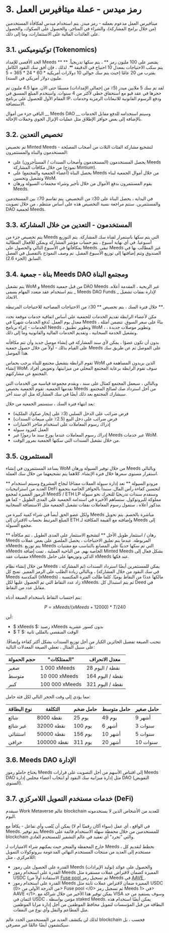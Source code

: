 # 3. رمز ميدس - عملة ميتافيرس العمل

ميتافيرس العمل مدعوم بعملته - رمز ميدز. يتم استخدام ميدس لمكافأة المستخدمين (من خلال برامج المشاركة)، والشراء في المتاجر، والحصول على الصكوك، والحصول على العائدات المالية على الاستثمارات، وما إلى ذلك.

## 3.1. توكينوميكس (Tokenomics)

الحد الأقصى للإمداد Meeds ** يقتصر على 100 مليون رمز ** ، يتم سكها تدريجياً. ** يتم سكب الاحتياجات بمعدل 10 احتياج في الدقيقة **. لذلك ، فإن أفق سك النقود الكامل يقترب من 20 عامًا (حيث يتم سك حوالي 10 دولارات أمريكية * 60 * 24 * 365 = 5 مليون دولار أمريكي في السنة).

لقد تم سك 5 ملايين ميدز (5٪ من إجمالي الإمدادات) مسبقًا حتى الآن. منها 4.5 مليون تم حجزها في عقد قبو مع استحقاق خطي لأكثر من 4 سنوات. واستخدم المبلغ المسبق في المقام الأول للحصول على برنامج IP، ودفع الرسوم القانونية للانبعاثات الرمزية وخدمات الاستضافة.

الباقي جزء من أموال __ Meeds DAO __ وسيتم استخدامه للدفع مقابل الخدمات بالإضافة إلى بعض حوافز الإطلاق مثل عمليات الإنزال الجوي وحملات الإحالة.


## 3.2. تخصيص التعدين

تم تخصيص Minted Meeds لتشجيع مشاركة الفئات الثلاث من أصحاب المصلحة - المستخدمون والبناة والمستثمرون:

- يحصل المستخدمون (المستخدمون وأصحاب السندات / المستأجرون) على Meeds من خلال مكافآت المشاركة (نموذج Mintium).
- يحصل البناة (أعضاء الجمعية والمجتمع) على Meeds من خلال أموال الجمعية لبناء وتشغيل وتحسين WoM.
- يقوم المستثمرون بدفع الأموال من خلال تأجير وشراء مجمعات السيولة ورهان Meeds.

في البداية ، يحصل البناة على 30٪ من التخصيص. يتم تقاسم 70٪ بين المستخدمين والمستثمرين. ستتم مراجعة نسبة التخصيص هذه على أساس منتظم ، من خلال تصويت DAO لجمعية Meeds.

## 3.3. المستخدمون - التعدين من خلال المشاركة

يتم تخصيص جزء من Meeds التي يتم سكها باستمرار لقناة سك المشاركة. يتم التوزيع أسبوعيا. في أي نهاية أسبوع ، يتم حساب مؤشر المشاركة ويمكن للأفعال المطالبة بمكافآتها في الأسبوع التالي والحصول على Meeds. تبقى Meeds غير المطالب بها في الصندوق وتتم إضافتها إلى توزيع الأسبوع المقبل. تم وصف النموذج بالتفصيل في الفصل السابق (الجزء 2.6).

## 3.4. بناة - جمعية Meeds DAO ومجتمع البناة

يتم تشغيل WoM و Meeds من قبل جمعية DAO Meeds غير الربحية ، المقدمة أعلاه. يتم استخدام عقد متعدد المهام يسمى _ Meeds DAO Funds _ لإدارة نفقات تشغيل الاتحاد.

خلال فترة السك ، يتم تخصيص ** 30٪ من الاحتياجات المصاحبة للاحتياجات المرتبطة **.

مكن لأعضاء الرابطة تقديم الخدمات للجمعية على أساس اتفاقية خدمات موقعة تحدد معدل يوم العمل. تُدفع الخدمات شهريًا في Meeds ، بناءً على سعر السوق. تتضمن أمثلة الخدمات - إثراء برنامج Needs ، وتطوير تطبيق WoM ، وتطوير موصلات جديدة ، وتشغيل الخدمة السحابية ، وتقديم الخدمات المالية والقانونية وما إلى ذلك.

بدون أن تكون عضوًا ، يمكن لأي سند المشاركة في إنشاء موصل جديد وأن تتم مكافأته على القيام بذلك - أولاً من خلال حصول جمعية Meeds على الموصل ثم عن طريق سك هذا الموصل.

تقوم الرابطة بتشغيل مجتمع للبناة يرحب بحماس WoM الذين يريدون المساهمة في إنشاء WoM. سوف تقوم الرابطة برعاية المجتمع المحلي من ميزانيتها، وتعويض أفراد المجتمع عن مشاركتهم.

وبالتالي ، سيعمل المجتمع كمثال على سند ، ويقدم مجموعة قياسية من الخدمات التي تقدمها الجمعية. تقوم الجمعية بحصص Meeds من أجل استرداد صك لصالح المجتمع. سيشارك المجتمع بعد ذلك أيضًا في سك المشاركة مثل أي سند آخر.

بعد انتهاء فترة السك ، ستستمر الجمعية من خلال:

- فرض ضرائب على الدخل السلبي (3٪ على إيجار صكوك الملكية)
- فرض ضرائب على دخل البيع (2.5٪ على مبيعات السندات)
- إدراك رسوم المعاملات على استخدام متاجر الامتيازات
- العمل كمزود سيولة
- إدراك رسوم المعاملات عندما يوزع سند ما رموزًا غير Meeds عبر خدمات WoM.
- من خلال تشغيل السندات التي سكتها الجمعية بمرور الوقت.


## 3.5. المستثمرون

يساعد المستثمرون في إنشاء WoM من خلال توفير السيولة ورهان Meeds وبالتالي استقرار مستوى سعرها خلال فترة الإنشاء. كلاهما يتم تشجيعهما من خلال سك العملة.

** مزودو السيولة ** تعد إدارة سيولة العملات مفتاحًا لنجاح المشروع وسيتم استخدام العديد من استراتيجيات DeFi لتحسين كفاءة رأس المال. سنبدأ بالحوافز الخاصة بتجميع الرموز المميزة لمجمع MeedS / ETH LP وسنقدم سندات تدريجيًا للتحرك نحو سيولة مملوكة للبروتوكول. ستساهم الأخيرة في استدامة الجمعية على المدى الطويل - كما هو مذكور أعلاه ، ستمول رسوم المعاملات نفقات تشغيل الجمعية مثل الاستضافة السحابية.

ولكل عضو الحق أيضاً في شراء كمية كبيرة من Meeds مباشرة بالخصم. يتم تحويل المبلغ المرتبط بحساب الاقتران إلى ETH وإضافته مع القيمة المكافئة لـ Meeds إلى مجمع السيولة.

** رهان / استثمار طويل الأجل ** لتشجيع الاستثمار على المدى الطويل ، تتم مكافأة Meeds المربوطة. عندما يتم تعليق الاحتياجات ، يحصل الملصق على بعض عملات xMeeds. يتم توزيع Meeds التي تم سكها حديثًا على المصانع بالتناسب مع مقتنيات xMeeds الخاصة بهم. من الناحية العملية ، تمت إضافة Minted Meeds بشكل فعال إلى مقتنيات عقد xMeeds الذكي وتوزيعها على حامل xMeeds عند فكها.

من خلال إنشاء نظام Meeds ، يمكن للمستثمرين أيضًا استرداد السندات (ثم المشاركة في سك النقود من خلال المشاركة) ، وبالتالي زيادة الطلب على الرمز المميز. تمنح كل Meeds المكدسة (xMeeds) مالكها عددًا من النقاط يوميًا. كلما طالت الفترة المكتسبة ، زاد عدد النقاط التي تم الحصول عليها لكل xMeeds. ثم يتم استبدال كل Deed في مقابل عدد من النقاط.

يتم احتساب النقاط باستخدام الصيغة أدناه:

 $$ P = xMeeds / (xMeeds + 12000) * T / 240 $$

 أين:

- $ xMeeds $: رصيد xMeeds بدون كسور عشرية
- $ T $: الوقت المنقضي بالمللي ثانية

تتجنب الصيغة تفضيل الحائزين الكبار من أجل توزيع السندات بشكل أكثر كفاءة وإنصافًا. على سبيل المثال ، تعطي الصيغة المعدلات التالية:

| **حجم الحمولة** | **"الممتلكات"** | **معدل الانحراف** |
| --------------- | --------------- | ----------------- |
| صغير            | 1 000 xMeeds    | 28 نقطة / اليوم   |
| متوسط           | 10 000 xMeeds   | 164 نقطة / اليوم  |
| كبير            | 100 000 xMeeds  | 321 نقطة / اليوم  |


مما يؤدي إلى وقت الحجز التالي لكل فئة حامل:

| **نوع البطاقة** | **التكلفة** | **حامل ضخم** | **حامل متوسط** | **حامل صغير** |
| --------------- | ----------- | ------------ | -------------- | ------------- |
| شائع            | 8000 نقطة   | 25 يوم       | 49 يوم         | 9 أشهر        |
| غير شائع        | 32000 نقطة  | 100 يوم      | 6 أشهر         | 3 سنوات       |
| استثنائي        | 50000 نقطة  | 156 يوم      | 10 أشهر        | 5 سنوات       |
| خرافي           | 100000 نقطة | 311 يوم      | 20 أشهر        | 10 سنوات      |

## 3.6. Meeds DAO الإدارة

يحتاج حاملو رموز Meeds إلى اقتناص الأسهم من أجل التصويت على قرارات Meeds DAO مثل إدارة ميزانية سك النقود أو انتخاب أعضاء مجلس إدارة DAO (التفويض السنوي).

## 3.7. خدمات مستخدم التمويل اللامركزي (DeFi)

سيقدم Work Metaverse عالم blockchain للعديد من الأشخاص الذين لا يستخدمونه اليوم.

في الواقع ، أي عمل (سواء أكان رقميًا أم لا) يمكن أن يُلعب وأي تفاعل - يكافأ مع Meeds. يتم توفير Meeds للمستخدمين من خلال محفظة سهلة الاستخدام قائمة على blockchain والتي "تجرد" أي تعقيد في عالم التشفير للمستخدم العادي.

خارج المحفظة والمتجر حيث يمكنهم شراء الامتيازات لـ Meeds ، نخطط لتقديم كل مستخدم إلى العديد من منتجات المستخدم النهائي المدعومة ببروتوكولات التمويل اللامركزي ، مثل:

- القدرة على الحصول على رموز Meeds والحصول على عوائد (توليد الإيرادات)
- القدرة على استخدام رموز Meeds المميزة كضمان لاقتراض عملات مستقرة مثل USDC (الاستفادة أولاً من [ Fuse pool ](https://app.rari.capital/fuse) ثم تسجيل رمز Meeds في [ AAVE ](https://aave.com/).
- القدرة على استخدام رموز Meeds المميزة ضمان لاقتراض عملات ثابتة مثل USDC (من الدرجة الأولى من <0> Fuse pool </0> ثم تسجيل رمز Meeds في <1> AAVE </1>. يمكن توفير هذا الأخير من خلال شراكة مع VISA وسوف يستفيد من حد ائتمان في USDC ، مؤمن بواسطة staked Meeds. يمكن أيضًا استخدام هذه البطاقة من قبل المؤسسات لتمويل محافظ الموظفين من أجل إدارة مزايا الموظفين مثل المطاعم والنقل وأي نوع من النفقات.

لذلك لن يكتشف العديد من المستخدمين الجدد عالم blockchain فحسب ، بل سيكتشفون أيضًا عالمًا غير مصرفي.

 
